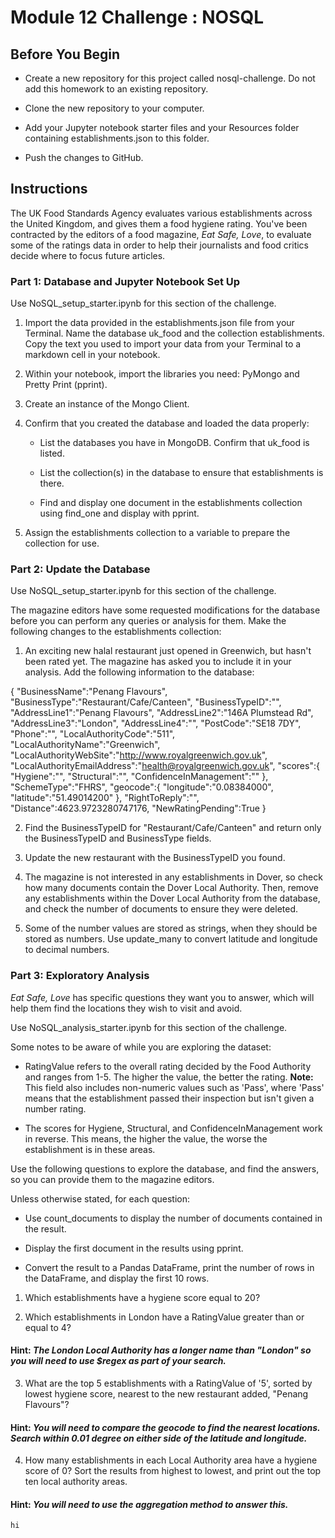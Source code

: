 # Module 12 Challenge : NOSQL

## Before You Begin

* Create a new repository for this project called nosql-challenge. Do not add this homework to an existing repository.

* Clone the new repository to your computer.

* Add your Jupyter notebook starter files and your Resources folder containing establishments.json to this folder.

* Push the changes to GitHub.

## Instructions

The UK Food Standards Agency evaluates various establishments across the United Kingdom, and gives them a food hygiene rating. You've been contracted by the editors of a food magazine, *Eat Safe, Love*, to evaluate some of the ratings data in order to help their journalists and food critics decide where to focus future articles.

### Part 1: Database and Jupyter Notebook Set Up

Use NoSQL_setup_starter.ipynb for this section of the challenge.

1. Import the data provided in the establishments.json file from your Terminal. Name the database uk_food and the collection establishments. Copy the text you used to import your data from your Terminal to a markdown cell in your notebook.

2. Within your notebook, import the libraries you need: PyMongo and Pretty Print (pprint).

3. Create an instance of the Mongo Client.

4. Confirm that you created the database and loaded the data properly:

    * List the databases you have in MongoDB. Confirm that uk_food is listed.

    * List the collection(s) in the database to ensure that establishments is there.

    * Find and display one document in the establishments collection using find_one and display with pprint.

5. Assign the establishments collection to a variable to prepare the collection for use.

### Part 2: Update the Database

Use NoSQL_setup_starter.ipynb for this section of the challenge.

The magazine editors have some requested modifications for the database before you can perform any queries or analysis for them. Make the following changes to the establishments collection:

1. An exciting new halal restaurant just opened in Greenwich, but hasn't been rated yet. The magazine has asked you to include it in your analysis. Add the following information to the database:

{
    "BusinessName":"Penang Flavours",
    "BusinessType":"Restaurant/Cafe/Canteen",
    "BusinessTypeID":"",
    "AddressLine1":"Penang Flavours",
    "AddressLine2":"146A Plumstead Rd",
    "AddressLine3":"London",
    "AddressLine4":"",
    "PostCode":"SE18 7DY",
    "Phone":"",
    "LocalAuthorityCode":"511",
    "LocalAuthorityName":"Greenwich",
    "LocalAuthorityWebSite":"http://www.royalgreenwich.gov.uk",
    "LocalAuthorityEmailAddress":"health@royalgreenwich.gov.uk",
    "scores":{
        "Hygiene":"",
        "Structural":"",
        "ConfidenceInManagement":""
    },
    "SchemeType":"FHRS",
    "geocode":{
        "longitude":"0.08384000",
        "latitude":"51.49014200"
    },
    "RightToReply":"",
    "Distance":4623.9723280747176,
    "NewRatingPending":True
}

2. Find the BusinessTypeID for "Restaurant/Cafe/Canteen" and return only the BusinessTypeID and BusinessType fields.

3. Update the new restaurant with the BusinessTypeID you found.

4. The magazine is not interested in any establishments in Dover, so check how many documents contain the Dover Local Authority. Then, remove any establishments within the Dover Local Authority from the database, and check the number of documents to ensure they were deleted.

5. Some of the number values are stored as strings, when they should be stored as numbers. Use update_many to convert latitude and longitude to decimal numbers.

### Part 3: Exploratory Analysis

*Eat Safe, Love* has specific questions they want you to answer, which will help them find the locations they wish to visit and avoid.

Use NoSQL_analysis_starter.ipynb for this section of the challenge.

Some notes to be aware of while you are exploring the dataset:

  * RatingValue refers to the overall rating decided by the Food Authority and ranges from 1-5. The higher the value, the better the rating. **Note:** This field also includes non-numeric values such as 'Pass', where 'Pass' means that the establishment passed their inspection but isn't given a number rating.

  * The scores for Hygiene, Structural, and ConfidenceInManagement work in reverse. This means, the higher the value, the worse the establishment is in these areas.

Use the following questions to explore the database, and find the answers, so you can provide them to the magazine editors.

Unless otherwise stated, for each question:

  * Use count_documents to display the number of documents contained in the result.

  * Display the first document in the results using pprint.

  * Convert the result to a Pandas DataFrame, print the number of rows in the DataFrame, and display the first 10 rows.

1. Which establishments have a hygiene score equal to 20?

2. Which establishments in London have a RatingValue greater than or equal to 4?

#### Hint: *The London Local Authority has a longer name than "London" so you will need to use $regex as part of your search.*

3. What are the top 5 establishments with a RatingValue of '5', sorted by lowest hygiene score, nearest to the new restaurant added, "Penang Flavours"?

#### Hint: *You will need to compare the geocode to find the nearest locations. Search within 0.01 degree on either side of the latitude and longitude.*

4. How many establishments in each Local Authority area have a hygiene score of 0? Sort the results from highest to lowest, and print out the top ten local authority areas.

#### Hint: *You will need to use the aggregation method to answer this.*

`hi`
